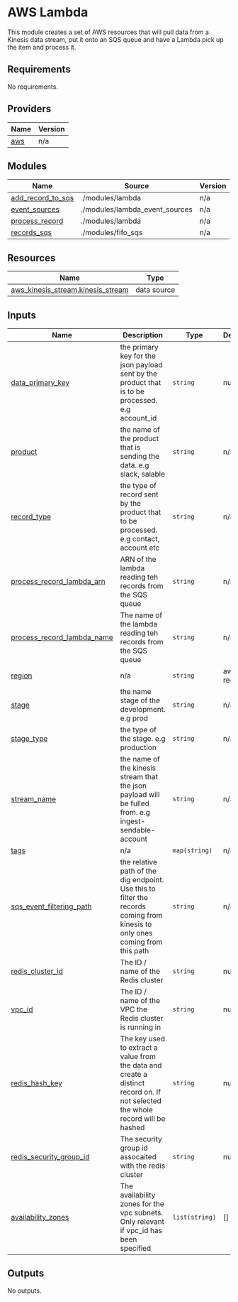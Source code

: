 # AWS Lambda

This module creates a set of AWS resources that will pull data from a Kinesis data stream, put it onto an SQS queue and have a Lambda pick up the item and process it.

## Requirements

No requirements.

## Providers

| Name                                             | Version |
| ------------------------------------------------ | ------- |
| <a name="provider_aws"></a> [aws](#provider_aws) | n/a     |

## Modules

| Name                                                                                   | Source                         | Version |
| -------------------------------------------------------------------------------------- | ------------------------------ | ------- |
| <a name="module_add_record_to_sqs"></a> [add_record_to_sqs](#module_add_record_to_sqs) | ./modules/lambda               | n/a     |
| <a name="module_event_sources"></a> [event_sources](#module_event_sources)             | ./modules/lambda_event_sources | n/a     |
| <a name="module_process_record"></a> [process_record](#module_process_record)          | ./modules/lambda               | n/a     |
| <a name="module_records_sqs"></a> [records_sqs](#module_records_sqs)                   | ./modules/fifo_sqs             | n/a     |

## Resources

| Name                                                                                                                               | Type        |
| ---------------------------------------------------------------------------------------------------------------------------------- | ----------- |
| [aws_kinesis_stream.kinesis_stream](https://registry.terraform.io/providers/hashicorp/aws/latest/docs/data-sources/kinesis_stream) | data source |

## Inputs

| Name                                                                                                       | Description                                                                                                                  | Type          | Default    | Required |
| ---------------------------------------------------------------------------------------------------------- | ---------------------------------------------------------------------------------------------------------------------------- | ------------- | ---------- | :------: |
| <a name="input_data_primary_key"></a> [data_primary_key](#input_data_primary_key)                          | the primary key for the json payload sent by the product that is to be processed. e.g account_id                             | `string`      | null        |   no    |
| <a name="input_product"></a> [product](#input_product)                                                     | the name of the product that is sending the data. e.g slack, salable                                                         | `string`      | n/a        |   yes    |
| <a name="input_record_type"></a> [record_type](#input_record_type)                                         | the type of record sent by the product that to be processed. e.g contact, account etc                                        | `string`      | n/a        |   yes    |
| <a name="input_process_record_lambda_arn"></a> [process_record_lambda_arn](#input_redis_hash_key)                                                        |ARN of the lambda reading teh records from the SQS queue                                                                  | `string`      | n/a      |    yes    |   
| <a name="input_process_record_lambda_name"></a> [process_record_lambda_name](#input_redis_hash_key)                                                        |The name of the lambda reading teh records from the SQS queue                                                                                                                | `string`      | n/a      |    yes    |   
| <a name="input_region"></a> [region](#input_region)                                                        | n/a                                                                                                                          | `string`      | aws region |   yes    |
| <a name="input_stage"></a> [stage](#input_stage)                                                           | the name stage of the development. e.g prod                                                                                  | `string`      | n/a        |   yes    |
| <a name="input_stage_type"></a> [stage_type](#input_stage_type)                                            | the type of the stage. e.g production                                                                                        | `string`      | n/a        |   yes    |
| <a name="input_stream_name"></a> [stream_name](#input_stream_name)                                         | the name of the kinesis stream that the json payload will be fulled from. e.g ingest-sendable-account                        | `string`      | n/a        |   yes    |
| <a name="input_tags"></a> [tags](#input_tags)                                                              | n/a                                                                                                                          | `map(string)` | n/a        |   yes    |
| <a name="input_sqs_event_filtering_pathr"></a> [sqs_event_filtering_path](#input_sqs_event_filtering_path) | the relative path of the dig endpoint. Use this to filter the records coming from kinesis to only ones coming from this path | `string`      | n/a        |    no    |
| <a name="input_redis_cluster_id"></a> [redis_cluster_id](#input_redis_cluster_id)                          | The ID / name of the Redis cluster                                                                                           | `string`      | null       |    no    |
| <a name="input_vpc_id"></a> [vpc_id](#input_vpc_id)                                                        | The ID / name of the VPC the Redis cluster is running in                                                                     | `string`      | null       |    no    |                                                                     | `string`      | null       |    no    |
| <a name="input_redis_hash_key"></a> [redis_hash_key](#input_redis_hash_key)                                                        | The key used to extract a value from the data and create a distinct record on. If not selected the whole record will be hashed                                                                    | `string`      | null       |    no    |    
| <a name="input_redis_security_group_id"></a> [redis_security_group_id](#input_redis_security_group_id)                                                        | The security group id assocaited with the redis cluster                                                                   | `string`      | null       |    no    |                                                                    | 
| <a name="input_availability_zones"></a> [availability_zones](#input_availability_zones)                                                        |The availability zones for the vpc subnets. Only relevant if vpc_id has been specified                                                                   | `list(string)`      | []      |    no    |   




## Outputs

No outputs.
